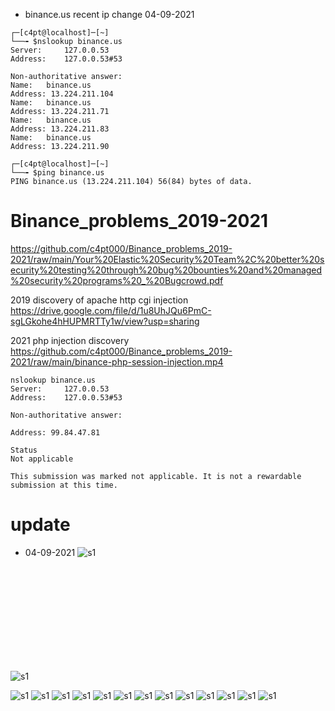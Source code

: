 * binance.us recent ip change 04-09-2021
```
┌─[c4pt@localhost]─[~]
└──╼ $nslookup binance.us
Server:		127.0.0.53
Address:	127.0.0.53#53

Non-authoritative answer:
Name:	binance.us
Address: 13.224.211.104
Name:	binance.us
Address: 13.224.211.71
Name:	binance.us
Address: 13.224.211.83
Name:	binance.us
Address: 13.224.211.90

┌─[c4pt@localhost]─[~]
└──╼ $ping binance.us
PING binance.us (13.224.211.104) 56(84) bytes of data.
```

# Binance_problems_2019-2021

https://github.com/c4pt000/Binance_problems_2019-2021/raw/main/Your%20Elastic%20Security%20Team%2C%20better%20security%20testing%20through%20bug%20bounties%20and%20managed%20security%20programs%20_%20Bugcrowd.pdf

2019 discovery of apache http cgi injection
https://drive.google.com/file/d/1u8UhJQu6PmC-sgLGkohe4hHUPMRTTy1w/view?usp=sharing

2021 php injection discovery
https://github.com/c4pt000/Binance_problems_2019-2021/raw/main/binance-php-session-injection.mp4

```
nslookup binance.us
Server:		127.0.0.53
Address:	127.0.0.53#53

Non-authoritative answer:

Address: 99.84.47.81
```

```
Status
Not applicable

This submission was marked not applicable. It is not a rewardable submission at this time.
```

# update
* 04-09-2021
![s1](https://github.com/c4pt000/Binance_problems_2019-2021/blob/main/binance-php-injection-session-04-09-2021.gif)
<br>
<br>
<br>
<br>
<br>
<br>
<br>
<br>
<br>


![s1](https://github.com/c4pt000/Binance_problems_2019-2021/raw/main/binance-php-session-injection.gif)

![s1](https://github.com/c4pt000/Binance_problems_2019-2021/raw/main/Binance-01.png)
![s1](https://github.com/c4pt000/Binance_problems_2019-2021/raw/main/Binance-02.png)
![s1](https://github.com/c4pt000/Binance_problems_2019-2021/raw/main/Binance-03.png)
![s1](https://github.com/c4pt000/Binance_problems_2019-2021/raw/main/Binance-04.png)
![s1](https://github.com/c4pt000/Binance_problems_2019-2021/raw/main/Binance-05.png)
![s1](https://github.com/c4pt000/Binance_problems_2019-2021/raw/main/Binance-06.png)
![s1](https://github.com/c4pt000/Binance_problems_2019-2021/raw/main/Binance-07.png)
![s1](https://github.com/c4pt000/Binance_problems_2019-2021/raw/main/Binance-08.png)
![s1](https://github.com/c4pt000/Binance_problems_2019-2021/raw/main/Binance-09.png)
![s1](https://github.com/c4pt000/Binance_problems_2019-2021/raw/main/Binance-10.png)
![s1](https://github.com/c4pt000/Binance_problems_2019-2021/raw/main/Binance-11.png)
![s1](https://github.com/c4pt000/Binance_problems_2019-2021/raw/main/Binance-12.png)
![s1](https://github.com/c4pt000/Binance_problems_2019-2021/raw/main/Binance-13.png)





